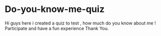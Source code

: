 # Do-you-know-me-quiz

Hi guys here i created a quiz to test , how much do you know about me ! 
Participate and have a fun experience 
Thank You.
